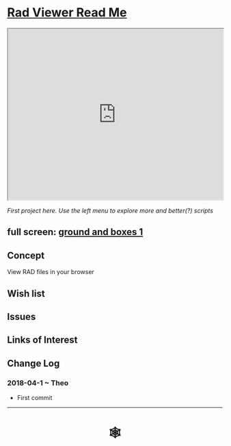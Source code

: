 <span style=display:none; >[You are now in a GitHub source code view - click this link to view Read Me file as a web page]( http://www.ladybug.tools/spider/#solar-well/rad-viewer/README.md "View file as a web page." ) </span>

# [Rad Viewer Read Me]( #solar-well/rad-viewer/README.md )


<iframe class=iframeReadMe src=http://rawgit.com/ladybug-tools/spider/master/solar-well/rad-viewer/rad-viewer-1.html width=100% height=400px >Iframes are not displayed on github.com</iframe>

_First project here. Use the left menu to explore more and better(?) scripts_


## full screen: [ground and boxes 1]( http://rawgit.com/ladybug-tools/spider/master/solar-well/rad-viewer/rad-siewer-1.html )


## Concept

View RAD files in your browser


## Wish list



## Issues



## Links of Interest



## Change Log

### 2018-04-1 ~ Theo

* First commit

***

# <center title="hello!" ><a href=javascript:window.scrollTo(0,0); style=text-decoration:none; > &#x1f578; </a></center>



